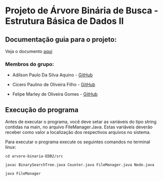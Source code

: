 # Projeto de Árvore Binária de Busca - Estrutura Básica de Dados II


## Documentação guia para o projeto:

Veja o documento [aqui](orientacao-projeto/trabalho_uni2.pdf)

### Membros do grupo:


- Adilson Paulo Da Silva Aquino - [GitHub](https://github.com/AdilsonPaulo)


- Cicero Paulino de Oliveira Filho - [GitHub](https://github.com/ciceropaulino)


- Felipe Marley de Oliveira Gomes - [GitHub](https://github.com/felipemarley)

## Execução do programa

Antes de executar o programa, você deve setar as variáveis do tipo string contidas na main, no arquivo FileManager.Java. Estas variáveis deverão receber como valor a localização dos respectivos arquivos no sistema.

Para executar o programa execute os seguintes comandos no terminal linux:
```
cd arvore-binaria-EDB2/src  

javac BinarySearchTree.java Counter.java FileManager.java Node.java

java FileManager
```
